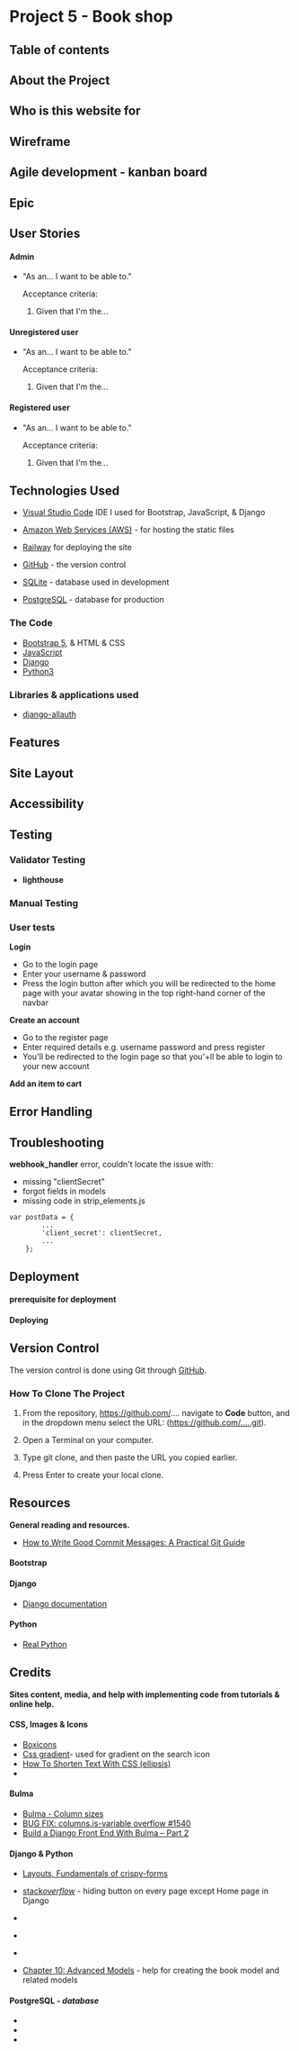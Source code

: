 # Project 5 - Book shop

## Table of contents

## About the Project

## Who is this website for

## Wireframe

## Agile development - kanban board

## Epic

## User Stories

#### Admin

- "As an... I want to be able to."

  Acceptance criteria:

  1. Given that I'm the...

#### Unregistered user

- "As an... I want to be able to."

  Acceptance criteria:

  1. Given that I'm the...

#### Registered user

- "As an... I want to be able to."

  Acceptance criteria:

  1. Given that I'm the...

## Technologies Used

- [Visual Studio Code](https://code.visualstudio.com/) IDE I used for Bootstrap, JavaScript, & Django
- [Amazon Web Services (AWS)](https://aws.amazon.com/) - for hosting the static files
- [Railway](https://railway.app/) for deploying the site

- [GitHub](https://github.com/) - the version control
- [SQLite](https://www.sqlite.org/index.html) - database used in development
- [PostgreSQL](https://www.postgresql.org/) - database for production

### The Code

- [Bootstrap 5](https://getbootstrap.com/), & HTML & CSS
- [JavaScript](https://www.javascript.com/)
- [Django](https://www.djangoproject.com/)
- [Python3](https://www.python.org/)

### Libraries & applications used

- [django-allauth](https://django-allauth.readthedocs.io/en/latest/overview.html)

## Features

## Site Layout

## Accessibility

## Testing

### Validator Testing

- **lighthouse**

### Manual Testing

### User tests

**Login**

- Go to the login page
- Enter your username & password
- Press the login button after which you will be redirected to the home page with your avatar showing in the top right-hand corner of the navbar

**Create an account**

- Go to the register page
- Enter required details e.g. username password and press register
- You'll be redirected to the login page so that you'+ll be able to login to your new account

**Add an item to cart**

## Error Handling

## Troubleshooting

**webhook_handler** error, couldn't locate the issue with:

- missing "clientSecret"
- forgot fields in models
- missing code in strip_elements.js

```
var postData = {
        ...
        'client_secret': clientSecret,
        ...
    };
```

## Deployment

#### prerequisite for deployment

#### Deploying

## Version Control

The version control is done using Git through [GitHub](https://github.com/).

### How To Clone The Project

1. From the repository, https://github.com/.... navigate to **Code** button, and in the dropdown menu select the URL: (https://github.com/.....git).

2. Open a Terminal on your computer.

3. Type git clone, and then paste the URL you copied earlier.

4. Press Enter to create your local clone.

## Resources

**General reading and resources.**

- [How to Write Good Commit Messages: A Practical Git Guide](https://www.freecodecamp.org/news/writing-good-commit-messages-a-practical-guide/)

#### Bootstrap

#### Django

- [Django documentation](https://docs.djangoproject.com/en/4.0/)

#### Python

- [Real Python](https://realpython.com/)

## Credits

**Sites content, media, and help with implementing code from tutorials & online help.**

#### CSS, Images & Icons

- [Boxicons](https://boxicons.com/?query=search)
- [Css gradient](https://cssgradient.io/)- used for gradient on the search icon
- [How To Shorten Text With CSS (ellipsis)](https://www.youtube.com/watch?v=lurEwLtdWMI)
- []()

#### Bulma

- [Bulma - Column sizes](https://bulma.io/documentation/columns/sizes/)
- [BUG FIX: columns.is-variable overflow #1540](https://github.com/jgthms/bulma/issues/1540)
- [Build a Django Front End With Bulma – Part 2](https://realpython.com/django-social-front-end-2/)

#### Django & Python

- [Layouts, Fundamentals of crispy-forms](https://django-crispy-forms.readthedocs.io/en/latest/layouts.html)
- [stack*overflow*](https://stackoverflow.com/questions/61609953/is-there-a-way-to-hide-a-button-on-every-page-except-home-page-of-a-site-in-djan) - hiding button on every page except Home page in Django
- []()
- []()
- []()

- [Chapter 10: Advanced Models](https://django-book.readthedocs.io/en/latest/chapter10.html) - help for creating the book model and related models

#### PostgreSQL _- database_

- []()
- []()
- []()
